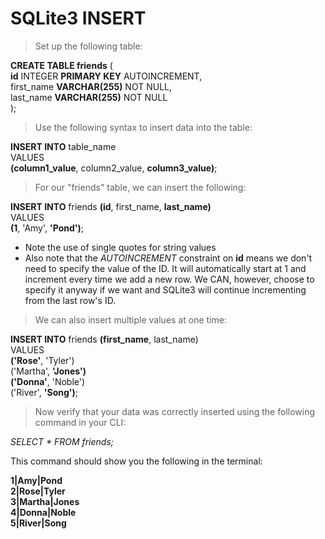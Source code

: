 # SQLite3 INSERT

>Set up the following table:

**CREATE TABLE friends** ( <br>
    **id** INTEGER **PRIMARY KEY** AUTOINCREMENT,<br>
    first_name **VARCHAR(255)** NOT NULL,<br>
    last_name **VARCHAR(255)** NOT NULL<br>
);

>Use the following syntax to insert data into the table:

**INSERT INTO** table_name<br>
VALUES<br>
**(column1_value**, column2_value, **column3_value)**;

>For our "friends" table, we can insert the following:

**INSERT INTO** friends **(id**, first_name, **last_name)**<br>
VALUES<br>
**(1**, 'Amy', **'Pond')**;

- Note the use of single quotes for string values
- Also note that the *AUTOINCREMENT* constraint on **id** means we don't need to specify the value of the ID. It will automatically start at 1 and increment every time we add a new row. We CAN, however, choose to specify it anyway if we want and SQLite3 will continue incrementing from the last row's ID.

>We can also insert multiple values at one time:

**INSERT INTO** friends **(first_name**, last_name)<br>
VALUES<br>
**('Rose'**, 'Tyler')<br>
('Martha', **'Jones')**<br>
**('Donna'**, 'Noble')<br>
('River', **'Song')**;

>Now verify that your data was correctly inserted using the following command in your CLI:

*SELECT * FROM friends;*

This command should show you the following in the terminal:

**1|Amy|Pond<br>
2|Rose|Tyler<br>
3|Martha|Jones<br>
4|Donna|Noble<br>
5|River|Song<br>**
